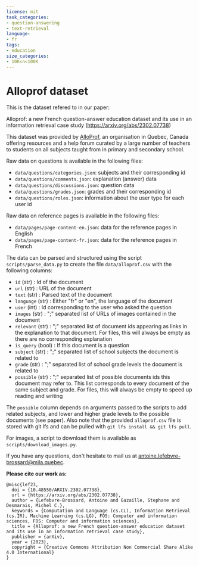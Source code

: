 ```yaml
---
license: mit
task_categories:
- question-answering
- text-retrieval
language:
- fr
tags:
- education
size_categories:
- 10K<n<100K
---
```


# Alloprof dataset

This is the dataset refered to in our paper:

Alloprof: a new French question-answer education dataset and its use in an information retrieval case study (https://arxiv.org/abs/2302.07738)

This dataset was provided by [AlloProf](https://www.alloprof.qc.ca/), an organisation in Quebec, Canada offering resources and a help forum curated by a large number of teachers to students on all subjects taught from in primary and secondary school.

Raw data on questions is available in the following files:

- `data/questions/categories.json`: subjects and their corresponding id
- `data/questions/comments.json`: explanation (answer) data
- `data/questions/discussions.json`: question data
- `data/questions/grades.json`: grades and their corresponding id
- `data/questions/roles.json`: information about the user type for each user id

Raw data on reference pages is available in the following files:

- `data/pages/page-content-en.json`: data for the reference pages in English
- `data/pages/page-content-fr.json`: data for the reference pages in French

The data can be parsed and structured using the script `scripts/parse_data.py` to create the file `data/alloprof.csv` with the following columns:

- `id` (str) : Id of the document
- `url` (str) : URL of the document
- `text` (str) : Parsed text of the document
- `language` (str) : Either "fr" or "en", the language of the document
- `user` (int) : Id corresponding to the user who asked the question
- `images` (str) : ";" separated list of URLs of images contained in the document
- `relevant` (str) : ";" separated list of document ids appearing as links in the explanation to that document. For files, this will always be empty as there are no corresponding explanation
- `is_query` (bool) : If this document is a question
- `subject` (str) : ";" separated list of school subjects the document is related to
- `grade` (str) : ";" separated list of school grade levels the document is related to
- `possible` (str) : ";" separated list of possible documents ids this document may refer to. This list corresponds to every document of the same subject and grade. For files, this will always be empty to speed up reading and writing

The `possible` column depends on arguments passed to the scripts to add related subjects, and lower and higher grade levels to the possible documents (see paper).
Also note that the provided `alloprof.csv` file is stored with git lfs and can be pulled with `git lfs install && git lfs pull`.

For images, a script to download them is available as `scripts/download_images.py`.

If you have any questions, don't hesitate to mail us at antoine.lefebvre-brossard@mila.quebec.

**Please cite our work as:**

```
@misc{lef23,
  doi = {10.48550/ARXIV.2302.07738},
  url = {https://arxiv.org/abs/2302.07738},
  author = {Lefebvre-Brossard, Antoine and Gazaille, Stephane and Desmarais, Michel C.},
  keywords = {Computation and Language (cs.CL), Information Retrieval (cs.IR), Machine Learning (cs.LG), FOS: Computer and information sciences, FOS: Computer and information sciences},
  title = {Alloprof: a new French question-answer education dataset and its use in an information retrieval case study},
  publisher = {arXiv},
  year = {2023},
  copyright = {Creative Commons Attribution Non Commercial Share Alike 4.0 International}
}
```